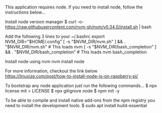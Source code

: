 This application requires node. If you need to install node, follow the instructions below...

Install node version manager
$ curl -o- https://raw.githubusercontent.com/nvm-sh/nvm/v0.34.0/install.sh | bash

Add the following 3 lines to your ~/.bashrc
export NVM_DIR="$HOME/.config"
[ -s "$NVM_DIR/nvm.sh" ] && \. "$NVM_DIR/nvm.sh"  # This loads nvm
[ -s "$NVM_DIR/bash_completion" ] && \. "$NVM_DIR/bash_completion"  # This loads nvm bash_completion

Install node using nvm
nvm install node

For more information, checkout the link below
https://linuxize.com/post/how-to-install-node-js-on-raspberry-pi/

To bootstrap any node application just run the following commands...
$ npx license mit > LICENSE
$ npx gitignore node
$ npm init -y

To be able to compile and install native add-ons from the npm registry you need to install the development tools:
$ sudo apt install build-essential
